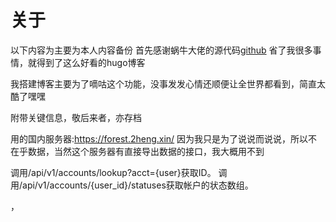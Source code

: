 # 关于



以下内容为主要为本人内容备份
首先感谢蜗牛大佬的源代码[github](https://github.com/eallion)
省了我很多事情，就得到了这么好看的hugo博客


我搭建博客主要为了嘀咕这个功能，没事发发心情还顺便让全世界都看到，简直太酷了嘿嘿

附带关键信息，敬后来者，亦存档

用的国内服务器:https://forest.2heng.xin/
因为我只是为了说说而说说，所以不在乎数据，当然这个服务器有直接导出数据的接口，我大概用不到

调用/api/v1/accounts/lookup?acct={user}获取ID。
调用/api/v1/accounts/{user_id}/statuses获取帐户的状态数组。

，

